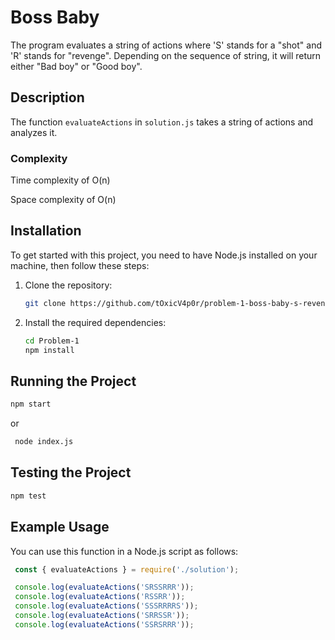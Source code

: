 # Boss Baby

The program evaluates a string of actions where 'S' stands for a "shot" and 'R' stands for "revenge". Depending on the sequence of string, it will return either "Bad boy" or "Good boy".

## Description

The function `evaluateActions` in `solution.js` takes a string of actions and analyzes it.

### Complexity
Time complexity of O(n)

Space complexity of O(n)

## Installation

To get started with this project, you need to have Node.js installed on your machine, then follow these steps:

1. Clone the repository:
   ```bash
   git clone https://github.com/tOxicV4p0r/problem-1-boss-baby-s-revenge.git

2. Install the required dependencies:
   ```bash
   cd Problem-1
   npm install

## Running the Project

   ```bash
   npm start
   ```
or
   ```bash
    node index.js
   ```
## Testing the Project
   ```bash
   npm test
   ```
## Example Usage
You can use this function in a Node.js script as follows:
   ```javascript
    const { evaluateActions } = require('./solution');

    console.log(evaluateActions('SRSSRRR'));
    console.log(evaluateActions('RSSRR'));
    console.log(evaluateActions('SSSRRRRS'));
    console.log(evaluateActions('SRRSSR'));
    console.log(evaluateActions('SSRSRRR'));


   